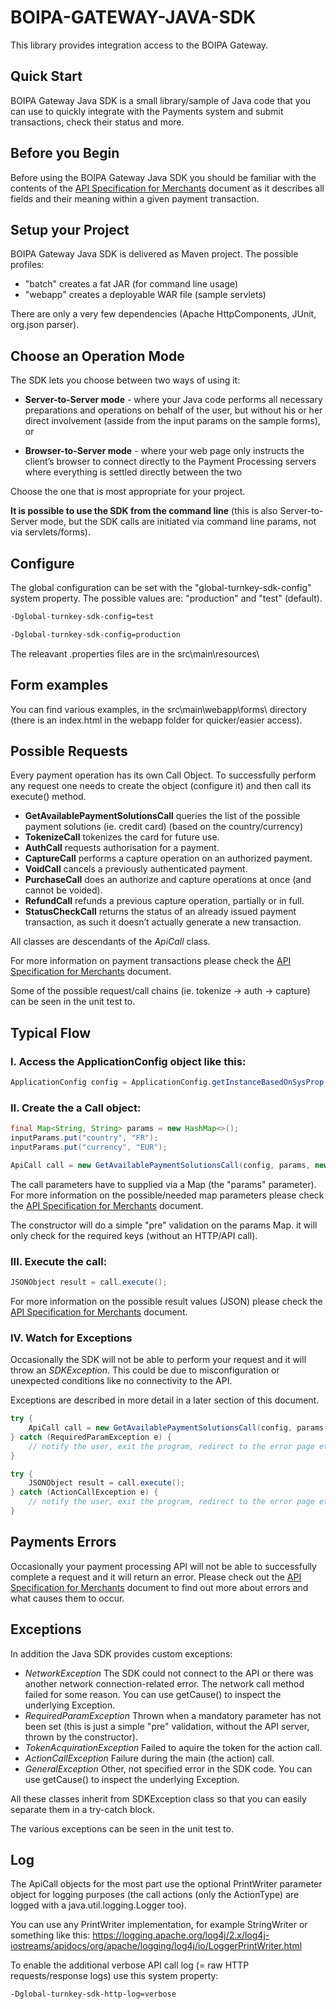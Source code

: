 # BOIPA-GATEWAY-JAVA-SDK
This  library provides integration access to the BOIPA Gateway.

## Quick Start

BOIPA Gateway Java SDK is a small library/sample of Java code that you can use to quickly integrate with the Payments system and submit transactions, check their status and more.

## Before you Begin

Before using the BOIPA Gateway Java SDK you should be familiar with the contents of the [API Specification for Merchants](docs/API-Specification.pdf) document as it describes all fields and their meaning within a given payment transaction.

## Setup your Project

BOIPA Gateway Java SDK is delivered as Maven project. The possible profiles:
* "batch" creates a fat JAR (for command line usage)
* "webapp" creates a deployable WAR file (sample servlets)

There are only a very few dependencies (Apache HttpComponents, JUnit, org.json parser).

## Choose an Operation Mode

The SDK lets you choose between two ways of using it:

* __Server-to-Server mode__ - where your Java code performs all necessary preparations and operations on behalf of the user, but without his or her direct involvement (asside from the input params on the sample forms), or
 
* __Browser-to-Server mode__ - where your web page only instructs the client’s browser to connect directly to the Payment Processing servers where everything is settled directly between the two

Choose the one that is most appropriate for your project.

__It is possible to use the SDK from the command line__ (this is also Server-to-Server mode, but the SDK calls are initiated via command line params, not via servlets/forms).

## Configure

The global configuration can be set with the "global-turnkey-sdk-config" system property.
The possible values are: "production" and "test" (default).

```bash
-Dglobal-turnkey-sdk-config=test
``` 

```bash
-Dglobal-turnkey-sdk-config=production
```

The releavant .properties files are in the src\main\resources\

## Form examples

You can find various examples, in the src\main\webapp\forms\ directory (there is an index.html in the webapp folder for quicker/easier access).

## Possible Requests

Every payment operation has its own Call Object. To successfully perform any request one needs to create the object (configure it) and then call its execute() method.

* __GetAvailablePaymentSolutionsCall__ queries the list of the possible payment solutions (ie. credit card) (based on the country/currency)
* __TokenizeCall__ tokenizes the card for future use.
* __AuthCall__ requests authorisation for a payment.
* __CaptureCall__ performs a capture operation on an authorized payment.
* __VoidCall__ cancels a previously authenticated payment.
* __PurchaseCall__ does an authorize and capture operations at once (and cannot be voided).
* __RefundCall__ refunds a previous capture operation, partially or in full.
* __StatusCheckCall__ returns the status of an already issued payment transaction, as such it doesn’t actually generate a new transaction.

All classes are descendants of the _ApiCall_ class.

For more information on payment transactions please check the [API Specification for Merchants](docs/API-Specification.pdf) document.

Some of the possible request/call chains (ie. tokenize -> auth -> capture) can be seen in the unit test to.

## Typical Flow

### I. Access the ApplicationConfig object like this:
```java
ApplicationConfig config = ApplicationConfig.getInstanceBasedOnSysProp();
```
### II. Create the a Call object:

```java
final Map<String, String> params = new HashMap<>();
inputParams.put("country", "FR");
inputParams.put("currency", "EUR");

ApiCall call = new GetAvailablePaymentSolutionsCall(config, params, new PrintWriter(System.out, true));
```

The call parameters have to supplied via a Map (the "params" parameter). 
For more information on the possible/needed map parameters please check the [API Specification for Merchants](docs/API-Specification.pdf) document.

The constructor will do a simple "pre" validation on the params Map. it will only check for the required keys (without an HTTP/API call).

### III. Execute the call:
```java
JSONObject result = call.execute();
```
For more information on the possible result values (JSON) please check the [API Specification for Merchants](docs/API-Specification.pdf) document.

### IV. Watch for Exceptions

Occasionally the SDK will not be able to perform your request and it will throw an _SDKException_. This could be due to misconfiguration or unexpected conditions like no connectivity to the API. 

Exceptions are described in more detail in a later section of this document.

```java
try {
	ApiCall call = new GetAvailablePaymentSolutionsCall(config, params, new PrintWriter(System.out, true));
} catch (RequiredParamException e) {
	// notify the user, exit the program, redirect to the error page etc.
}
```

```java
try {
	JSONObject result = call.execute();
} catch (ActionCallException e) {
	// notify the user, exit the program, redirect to the error page etc.
}
```

## Payments Errors

Occasionally your payment processing API will not be able to successfully complete a request and it will return an error. Please check out the [API Specification for Merchants](docs/API-Specification.pdf) document to find out more about errors and what causes them to occur.

## Exceptions

In addition the Java SDK provides custom exceptions:

* _NetworkException_
	The SDK could not connect to the API or there was another network connection-related error. The network call method failed for some reason. You can use getCause() to inspect the underlying Exception.
* _RequiredParamException_
	Thrown when a mandatory parameter has not been set (this is just a simple "pre" validation, without the API server, thrown by the constructor).
* _TokenAcquirationException_
	Failed to aquire the token for the action call.
* _ActionCallException_
	Failure during the main (the action) call.  
* _GeneralException_
	Other, not specified error in the SDK code. You can use getCause() to inspect the underlying Exception.
    
All these classes inherit from SDKException class so that you can easily separate them in a try-catch block.

The various exceptions can be seen in the unit test to. 

## Log

The ApiCall objects for the most part use the optional PrintWriter parameter object for logging purposes (the call actions (only the ActionType) are logged with a java.util.logging.Logger too).

You can use any PrintWriter implementation, for example StringWriter or something like this: 
https://logging.apache.org/log4j/2.x/log4j-iostreams/apidocs/org/apache/logging/log4j/io/LoggerPrintWriter.html

To enable the additional verbose API call log (= raw HTTP requests/response logs) use this system property:

```bash
-Dglobal-turnkey-sdk-http-log=verbose
``` 